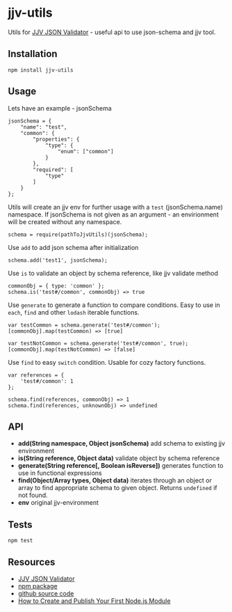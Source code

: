 # jjv-utils

Utils for [JJV JSON Validator](https://github.com/acornejo/jjv) - useful api to use json-schema and jjv tool.

## Installation

  `npm install jjv-utils`

## Usage

Lets have an example - jsonSchema

```
jsonSchema = {
    "name": "test",
    "common": {
        "properties": {
            "type": {
                "enum": ["common"]
            }
        },
        "required": [
            "type"
        ]
    }
};
```

Utils will create an jjv env for further usage with a `test` (jsonSchema.name) namespace. If jsonSchema is not given as an argument - an envirionment will be created without any namespace.
```
schema = require(pathToJjvUtils)(jsonSchema);
```

Use `add` to add json schema after initialization
```
schema.add('test1', jsonSchema);
```

Use `is` to validate an object by schema reference, like jjv validate method
```
commonObj = { type: 'common' };
schema.is('test#/common', commonObj) => true
```
Use `generate` to generate a function to compare conditions. Easy to use in `each`, `find` and other `lodash` iterable functions.
```
var testCommon = schema.generate('test#/common');
[commonObj].map(testCommon) => [true]

var testNotCommon = schema.generate('test#/common', true);
[commonObj].map(testNotCommon) => [false]
```

Use `find` to easy `switch` condition. Usable for cozy factory functions.
```
var references = {
    'test#/common': 1
};

schema.find(references, commonObj) => 1
schema.find(references, unknownObj) => undefined
```

## API

- **add(String namespace, Object jsonSchema)** add schema to existing jjv environment
- **is(String reference, Object data)** validate object by schema reference
- **generate(String reference[, Boolean isReverse])** generates function to use in functional expressions
- **find(Object/Array types, Object data)** iterates through an object or array to find appropriate schema to given object. Returns `undefined` if not found.
- **env** original jjv-environment

## Tests

  `npm test`

## Resources

- [JJV JSON Validator](https://github.com/acornejo/jjv)
- [npm package](https://www.npmjs.com/package/jjv-utils)
- [github source code](https://github.com/korzio/jjv-utils)
- [How to Create and Publish Your First Node.js Module](https://medium.com/@jdaudier/how-to-create-and-publish-your-first-node-js-module-444e7585b738)